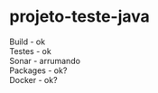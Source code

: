 # projeto-teste-java

Build - ok <br>
Testes - ok <br>
Sonar - arrumando <br>
Packages - ok? <br>
Docker - ok?
